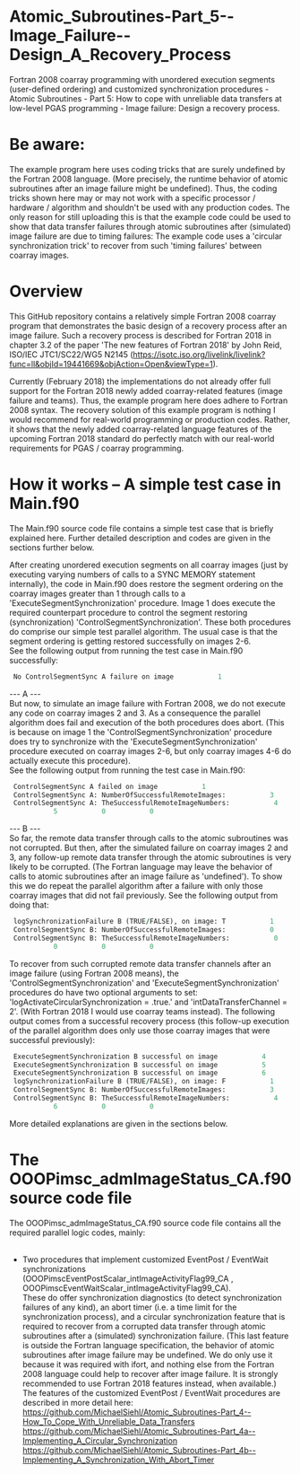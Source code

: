 # Atomic_Subroutines-Part_5--Image_Failure--Design_A_Recovery_Process
Fortran 2008 coarray programming with unordered execution segments (user-defined ordering) and customized synchronization procedures - Atomic Subroutines - Part 5: How to cope with unreliable data transfers at low-level PGAS programming - Image failure: Design a recovery process.

# Be aware:
The example program here uses coding tricks that are surely undefined by the Fortran 2008 language. (More precisely, the runtime behavior of atomic subroutines after an image failure might be undefined). Thus, the coding tricks shown here may or may not work with a specific processor / hardware / algorithm and shouldn't be used with any production codes. The only reason for still uploading this is that the example code could be used to show that data transfer failures through atomic subroutines after (simulated) image failure are due to timing failures: The example code uses a 'circular synchronization trick' to recover from such 'timing failures' between coarray images.

# Overview
This GitHub repository contains a relatively simple Fortran 2008 coarray program that demonstrates the basic design of a recovery process after an image failure. Such a recovery process is described for Fortran 2018 in chapter 3.2 of the paper 'The new features of Fortran 2018' by John Reid, ISO/IEC JTC1/SC22/WG5 N2145 (https://isotc.iso.org/livelink/livelink?func=ll&objId=19441669&objAction=Open&viewType=1).<br />

Currently (February 2018) the implementations do not already offer full support for the Fortran 2018 newly added coarray-related features (image failure and teams). Thus, the example program here does adhere to Fortran 2008 syntax. The recovery solution of this example program is nothing I would recommend for real-world programming or production codes. Rather, it shows that the newly added coarray-related language features of the upcoming Fortran 2018 standard do perfectly match with our real-world requirements for PGAS / coarray programming.<br />

# How it works – A simple test case in Main.f90
The Main.f90 source code file contains a simple test case that is briefly explained here. Further detailed description and codes are given in the sections further below.<br />

After creating unordered execution segments on all coarray images (just by executing varying numbers of calls to a SYNC MEMORY statement internally), the code in Main.f90 does restore the segment ordering on the coarray images greater than 1 through calls to a 'ExecuteSegmentSynchronization' procedure. Image 1 does execute the required counterpart procedure to control the segment restoring (synchronization) 'ControlSegmentSynchronization'. These both procedures do comprise our simple test parallel algorithm. The usual case is that the segment ordering is getting restored successfully on images 2-6.<br />
See the following output from running the test case in Main.f90 successfully:
```fortran
 No ControlSegmentSync A failure on image           1
```

--- A ---<br />
But now, to simulate an image failure with Fortran 2008, we do not execute any code on coarray images 2 and 3. As a consequence the parallel algorithm does fail and execution of the both procedures does abort. (This is because on image 1 the 'ControlSegmentSynchronization' procedure does try to synchronize with the 'ExecuteSegmentSynchronization' procedure executed on coarray images 2-6, but only coarray images 4-6 do actually execute this procedure).<br />
See the following output from running the test case in Main.f90:
```fortran
 ControlSegmentSync A failed on image           1 
 ControlSegmentSync A: NumberOfSuccessfulRemoteImages:           3 
 ControlSegmentSync A: TheSuccessfulRemoteImageNumbers:           4           6 
           5           0           0 
```

--- B ---<br />
So far, the remote data transfer through calls to the atomic subroutines was not corrupted. But then, after the simulated failure on coarray images 2 and 3, any follow-up remote data transfer through the atomic subroutines is very likely to be corrupted. (The Fortran language may leave the behavior of calls to atomic subroutines after an image failure as 'undefined'). To show this we do repeat the parallel algorithm after a failure with only those coarray images that did not fail previously. See the following output from doing that:<br />
```fortran
 logSynchronizationFailure B (TRUE/FALSE), on image: T           1 
 ControlSegmentSync B: NumberOfSuccessfulRemoteImages:           0 
 ControlSegmentSync B: TheSuccessfulRemoteImageNumbers:           0           0 
           0           0           0 
```

To recover from such corrupted remote data transfer channels after an image failure (using Fortran 2008 means), the 'ControlSegmentSynchronization' and 'ExecuteSegmentSynchronization' procedures do have two optional arguments to set: 'logActivateCircularSynchronization = .true.' and 'intDataTransferChannel = 2'. (With Fortran 2018 I would use coarray teams instead). The following output comes from a successful recovery process (this follow-up execution of the parallel algorithm does only use those coarray images that were successful previously):<br />
```fortran
 ExecuteSegmentSynchronization B successful on image           4 
 ExecuteSegmentSynchronization B successful on image           5 
 ExecuteSegmentSynchronization B successful on image           6 
 logSynchronizationFailure B (TRUE/FALSE), on image: F           1 
 ControlSegmentSync B: NumberOfSuccessfulRemoteImages:           3 
 ControlSegmentSync B: TheSuccessfulRemoteImageNumbers:           4           5 
           6           0           0 
```

More detailed explanations are given in the sections below.<br />

# The OOOPimsc_admImageStatus_CA.f90 source code file
The OOOPimsc_admImageStatus_CA.f90 source code file contains all the required parallel logic codes, mainly:<br />
<br />
- Two procedures that implement customized EventPost / EventWait synchronizations (OOOPimscEventPostScalar_intImageActivityFlag99_CA , OOOPimscEventWaitScalar_intImageActivityFlag99_CA).<br />
These do offer synchronization diagnostics (to detect synchronization failures of any kind), an abort timer (i.e. a time limit for the synchronization process), and a circular synchronization feature that is required to recover from a corrupted data transfer through atomic subroutines after a (simulated) synchronization failure. (This last feature is outside the Fortran language specification, the behavior of atomic subroutines after image failure may be undefined. We do only use it because it was required with ifort, and nothing else from the Fortran 2008 language could help to recover after image failure. It is strongly recommended to use Fortran 2018 features instead, when available.)<br />
The features of the customized EventPost / EventWait procedures are described in more detail here:<br />
https://github.com/MichaelSiehl/Atomic_Subroutines-Part_4--How_To_Cope_With_Unreliable_Data_Transfers<br />
https://github.com/MichaelSiehl/Atomic_Subroutines-Part_4a--Implementing_A_Circular_Synchronization<br />
https://github.com/MichaelSiehl/Atomic_Subroutines-Part_4b--Implementing_A_Synchronization_With_Abort_Timer<br />

